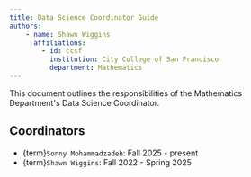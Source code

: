 ```yaml
---
title: Data Science Coordinator Guide
authors:
    - name: Shawn Wiggins
      affiliations:
        - id: ccsf
          institution: City College of San Francisco
          department: Mathematics
---
```

  
 This document outlines the responsibilities of the Mathematics Department's Data Science Coordinator.

## Coordinators
- {term}`Sonny Mohammadzadeh`: Fall 2025 - present
- {term}`Shawn Wiggins`:  Fall 2022 - Spring 2025